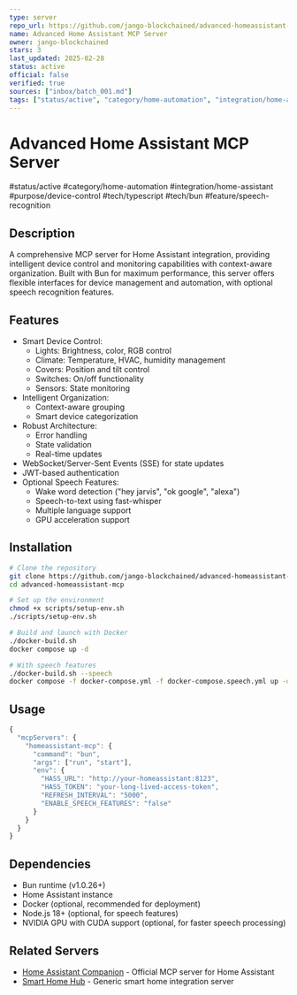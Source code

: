 ```yaml
---
type: server
repo_url: https://github.com/jango-blockchained/advanced-homeassistant-mcp
name: Advanced Home Assistant MCP Server
owner: jango-blockchained
stars: 3
last_updated: 2025-02-28
status: active
official: false
verified: true
sources: ["inbox/batch_001.md"]
tags: ["status/active", "category/home-automation", "integration/home-assistant", "purpose/device-control", "tech/typescript", "tech/bun", "feature/speech-recognition"]
---
```


# Advanced Home Assistant MCP Server

#status/active #category/home-automation #integration/home-assistant #purpose/device-control #tech/typescript #tech/bun #feature/speech-recognition

## Description

A comprehensive MCP server for Home Assistant integration, providing intelligent device control and monitoring capabilities with context-aware organization. Built with Bun for maximum performance, this server offers flexible interfaces for device management and automation, with optional speech recognition features.

## Features

- Smart Device Control:
  - Lights: Brightness, color, RGB control
  - Climate: Temperature, HVAC, humidity management
  - Covers: Position and tilt control
  - Switches: On/off functionality
  - Sensors: State monitoring
- Intelligent Organization:
  - Context-aware grouping
  - Smart device categorization
- Robust Architecture:
  - Error handling
  - State validation
  - Real-time updates
- WebSocket/Server-Sent Events (SSE) for state updates
- JWT-based authentication
- Optional Speech Features:
  - Wake word detection ("hey jarvis", "ok google", "alexa")
  - Speech-to-text using fast-whisper
  - Multiple language support
  - GPU acceleration support

## Installation

```bash
# Clone the repository
git clone https://github.com/jango-blockchained/advanced-homeassistant-mcp.git
cd advanced-homeassistant-mcp

# Set up the environment
chmod +x scripts/setup-env.sh
./scripts/setup-env.sh

# Build and launch with Docker
./docker-build.sh
docker compose up -d

# With speech features
./docker-build.sh --speech
docker compose -f docker-compose.yml -f docker-compose.speech.yml up -d
```

## Usage

```javascript
{
  "mcpServers": {
    "homeassistant-mcp": {
      "command": "bun",
      "args": ["run", "start"],
      "env": {
        "HASS_URL": "http://your-homeassistant:8123",
        "HASS_TOKEN": "your-long-lived-access-token",
        "REFRESH_INTERVAL": "5000",
        "ENABLE_SPEECH_FEATURES": "false"
      }
    }
  }
}
```

## Dependencies

- Bun runtime (v1.0.26+)
- Home Assistant instance
- Docker (optional, recommended for deployment)
- Node.js 18+ (optional, for speech features)
- NVIDIA GPU with CUDA support (optional, for faster speech processing)

## Related Servers

- [Home Assistant Companion](https://github.com/modelcontextprotocol/servers/tree/main/src/home-assistant) - Official MCP server for Home Assistant
- [Smart Home Hub](https://github.com/example/smart-home-hub-mcp) - Generic smart home integration server